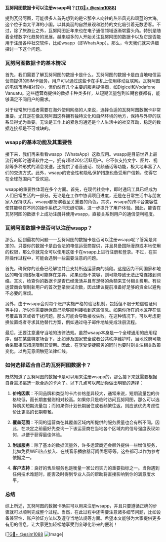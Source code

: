 **瓦努阿图数据卡可以注册wsapp吗？[[TG💪+ @esim1088](https://t.me/s/esim1088)]**

提到瓦努阿图，可能很多人首先想到的是它那令人向往的热带风光和碧蓝的大海。这个位于南太平洋的小国，以其美丽的自然景观和独特的文化吸引着无数游客。不过，除了旅游业之外，瓦努阿图近年来也在电子通信领域逐渐崭露头角。特别是随着全球数字化趋势的发展，越来越多的人开始关注瓦努阿图的数据卡以及它是否能用于注册各种社交软件，比如wsapp（即WhatsApp）。那么，今天我们就来详细探讨一下这个问题。

### 瓦努阿图数据卡的基本情况

首先，我们需要了解瓦努阿图的数据卡是什么。瓦努阿图的数据卡是由当地电信运营商提供的SIM卡服务，用户可以通过这些卡在手机上使用移动互联网。瓦努阿图的电信市场相对较小，但仍然有几个主要的服务提供商，如Digicel和Vodafone Vanuatu。这些运营商提供的数据卡种类多样，从短期流量包到长期套餐都有，能够满足不同用户的需求。

对于经常旅行或者需要在海外使用网络的人来说，选择合适的瓦努阿图数据卡非常重要。尤其是在像瓦努阿图这样拥有独特文化和自然环境的地方，保持与外界的联系显得尤为重要。无论是工作上的紧急沟通还是个人生活中的社交互动，稳定的数据连接都是不可或缺的。

### wsapp的基本功能及其重要性

接下来，我们再来看看wsapp（WhatsApp）这款应用。wsapp是目前世界上最流行的即时通讯软件之一，拥有超过20亿活跃用户。它不仅支持文字、图片、视频等多种形式的消息发送，还提供了语音通话、视频通话等功能，极大地丰富了人们的交流方式。此外，wsapp的安全性和隐私保护措施也备受用户信赖，使得它在全球范围内广受欢迎。

wsapp的重要性体现在多个方面。首先，在现代社会中，即时通讯工具已经成为人们日常生活的一部分。无论是在工作中协调项目进度，还是在日常生活中与朋友家人保持联系，wsapp都扮演着至关重要的角色。其次，wsapp的跨平台兼容性使其能够在不同的操作系统之间无缝切换，进一步提升了用户体验。因此，能否在瓦努阿图的数据卡上成功注册并使用wsapp，直接关系到用户的通信便利程度。

### 瓦努阿图数据卡是否可以注册wsapp？

那么，回到最初的问题——瓦努阿图的数据卡是否可以注册wsapp呢？答案是肯定的。只要你的数据卡是由合法的电信运营商提供，并且具备国际漫游或本地使用的权限，那么你就完全可以使用这张卡在wsapp上进行注册和登录。不过，在实际操作过程中，可能会遇到一些需要注意的问题。

首先，确保你的设备已经解锁并且支持所选运营商的频段。这是因为不同国家和地区的电信网络标准可能存在差异，如果设备不兼容，则可能导致无法正常连接到网络。其次，检查你的数据卡是否已经激活并且有足够的余额来支付相关费用。有些运营商会限制新用户的首次登录尝试次数，因此建议提前准备好足够的资金以避免不必要的麻烦。

另外，由于wsapp会对每个账户实施严格的验证机制，包括但不限于短信验证码等手段，所以你需要确保自己能够顺利接收到这些信息。如果你所在的地区存在信号覆盖盲区或者干扰问题，那么可能会导致接收失败。在这种情况下，可以考虑更换位置或者寻求其他替代方案，例如通过电子邮件地址完成注册流程。

最后，还要注意遵守当地的法律法规。虽然wsapp本身是一个全球通用的应用程序，但在某些特定场合下，比如涉及国家安全或者公共秩序维护时，当地政府可能会采取相应措施限制其使用。因此，在享受便捷服务的同时也要时刻关注相关政策变化，以免无意间触犯法律红线。

### 如何选择适合自己的瓦努阿图数据卡？

既然知道了瓦努阿图的数据卡是可以用来注册wsapp的，那么接下来就需要根据自身需求挑选一款合适的卡片了。以下几点可以帮助你做出明智的选择：

1. **价格因素**：不同品牌和类型的卡片价格差异较大，通常来说，短期流量包的价格较低，而长期套餐则相对较高。如果你只是临时访问瓦努阿图，那么可以选择购买短期流量包；而如果你计划长期居住或者频繁往返，则应该优先考虑性价比更高的长期套餐。
   
2. **覆盖范围**：不同的运营商在其覆盖区域内所提供的服务质量也会有所不同。因此，在决定之前最好先查询一下该运营商在当地各个区域内的信号强度表现如何，以便于获得最佳体验。

3. **附加服务**：除了基本的数据流量外，许多运营商还会额外提供一些增值服务，比如免费WiFi热点接入、在线音乐播放器订阅优惠等等。这些都可以作为参考依据之一。

4. **客户支持**：良好的售后服务也是衡量一家公司实力的重要指标之一。当你遇到任何技术难题时，能否及时得到专业人员的帮助将直接影响到你的满意度水平。

### 总结

综上所述，瓦努阿图的数据卡确实可以用来注册wsapp，并且只要遵循正确的步骤就可以顺利完成整个过程。当然，在此过程中还需要注意诸多细节问题，比如设备兼容性、账户验证方法以及遵守当地法规等方面。希望本文能够为大家提供更多有用的信息，让大家更加轻松地享受到全球化带来的便利！

[[TG💪+ @esim1088](https://t.me/s/esim1088) ![Image](https://i.postimg.cc/4NQfJmqS/Snipaste-2025-05-13-00-14-12.png)]
